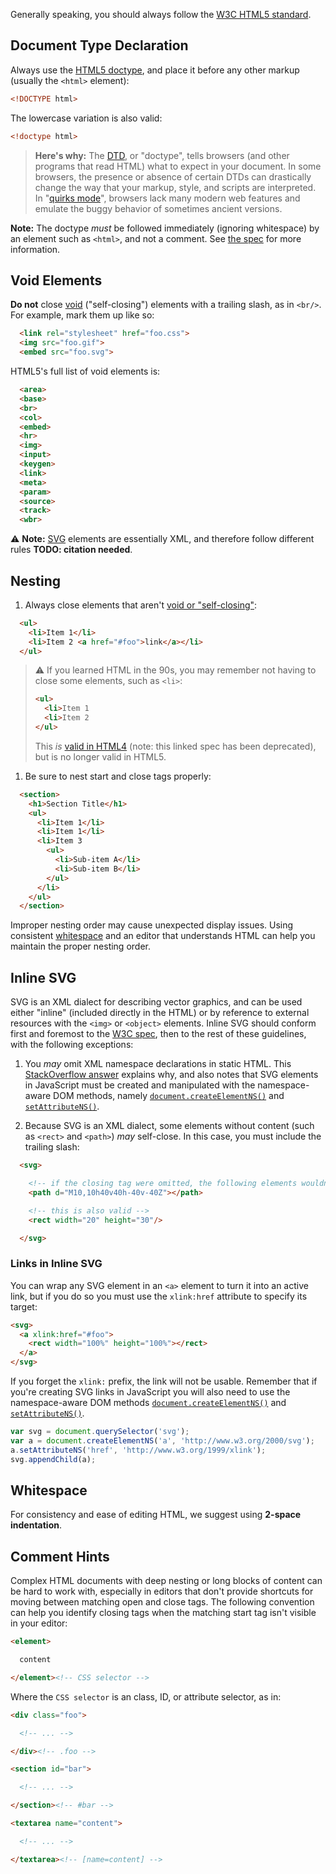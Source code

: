 Generally speaking, you should always follow the [W3C HTML5 standard].

## Document Type Declaration
Always use the [HTML5 doctype], and place it before any other markup
(usually the `<html>` element):

  ```html
  <!DOCTYPE html>
  ```

The lowercase variation is also valid:

  ```html
  <!doctype html>
  ```

> **Here's why:** The [DTD], or "doctype", tells browsers (and other
programs that read HTML) what to expect in your document. In some browsers,
the presence or absence of certain DTDs can drastically change the way that
your markup, style, and scripts are interpreted. In "[quirks mode]",
browsers lack many modern web features and emulate the buggy behavior of
sometimes ancient versions.

**Note:** The doctype _must_ be followed immediately (ignoring whitespace)
by an element such as `<html>`, and not a comment. See
[the spec](https://www.w3.org/TR/html51/syntax.html#optional-tags)
for more information.

## Void Elements
**Do not** close [void][void elements] ("self-closing") elements with a
trailing slash, as in `<br/>`. For example, mark them up like so:

```html
  <link rel="stylesheet" href="foo.css">
  <img src="foo.gif">
  <embed src="foo.svg">
```

  HTML5's full list of void elements is:

```html
  <area>
  <base>
  <br>
  <col>
  <embed>
  <hr>
  <img>
  <input>
  <keygen>
  <link>
  <meta>
  <param>
  <source>
  <track>
  <wbr>
```

:warning: **Note:** [SVG](#inline-svg) elements are essentially XML, and
therefore follow different rules **TODO: citation needed**.

## Nesting
1. Always close elements that aren't [void or "self-closing"](#void-elements):

```html
  <ul>
    <li>Item 1</li>
    <li>Item 2 <a href="#foo">link</a></li>
  </ul>
```

> :warning: If you learned HTML in the 90s, you may remember not having to
> close some elements, such as `<li>`:
>
> ```html
> <ul>
>   <li>Item 1
>   <li>Item 2
> </ul>
> ```
>
> This _is_ [valid in HTML4](https://www.w3.org/TR/html-markup/li.html)
> (note: this linked spec has been deprecated), but is no longer valid in HTML5.

1. Be sure to nest start and close tags properly:

```html
  <section>
    <h1>Section Title</h1>
    <ul>
      <li>Item 1</li>
      <li>Item 1</li>
      <li>Item 3
        <ul>
          <li>Sub-item A</li>
          <li>Sub-item B</li>
        </ul>
      </li>
    </ul>
  </section>
```

Improper nesting order may cause unexpected display issues. Using consistent
[whitespace](#whitespace) and an editor that understands HTML can help you
maintain the proper nesting order.


## Inline SVG
SVG is an XML dialect for describing vector graphics, and can be used either
"inline" (included directly in the HTML) or by reference to external resources
with the `<img>` or `<object>` elements. Inline SVG should conform first and
foremost to the [W3C spec](http://dev.w3.org/SVG/proposals/svg-html/svg-html-proposal.html),
then to the rest of these guidelines, with the following exceptions:

1. You *may* omit XML namespace declarations in static HTML. This
[StackOverflow answer](http://stackoverflow.com/a/23322429) explains why, and also
notes that SVG elements in JavaScript must be created and manipulated with the
namespace-aware DOM methods, namely [`document.createElementNS()`][createElementNS]
and [`setAttributeNS()`][setAttributeNS].

1. Because SVG is an XML dialect, some elements without content (such as `<rect>`
and `<path>`) *may* self-close. In this case, you must include the trailing slash:

```html
  <svg>

    <!-- if the closing tag were omitted, the following elements wouldn't render -->
    <path d="M10,10h40v40h-40v-40Z"></path>

    <!-- this is also valid -->
    <rect width="20" height="30"/>

  </svg>
```

### Links in Inline SVG
You can wrap any SVG element in an `<a>` element to turn it into an active link,
but if you do so you must use the `xlink:href` attribute to specify its target:

```html
<svg>
  <a xlink:href="#foo">
    <rect width="100%" height="100%"></rect>
  </a>
</svg>
```

If you forget the `xlink:` prefix, the link will not be usable. Remember that if
you're creating SVG links in JavaScript you will also need to use the namespace-aware
DOM methods [`document.createElementNS()`][createElementNS] and
[`setAttributeNS()`][setAttributeNS].

```js
var svg = document.querySelector('svg');
var a = document.createElementNS('a', 'http://www.w3.org/2000/svg');
a.setAttributeNS('href', 'http://www.w3.org/1999/xlink');
svg.appendChild(a);
```

## Whitespace
For consistency and ease of editing HTML, we suggest using **2-space indentation**.

## Comment Hints
Complex HTML documents with deep nesting or long blocks of content can be hard to
work with, especially in editors that don't provide shortcuts for moving between
matching open and close tags. The following convention can help you identify
closing tags when the matching start tag isn't visible in your editor:

```html
<element>

  content

</element><!-- CSS selector -->
```

Where the `CSS selector` is an class, ID, or attribute selector, as in:

```html
<div class="foo">

  <!-- ... -->

</div><!-- .foo -->

<section id="bar">

  <!-- ... -->

</section><!-- #bar -->

<textarea name="content">

  <!-- ... -->

</textarea><!-- [name=content] -->
```

[DTD]: https://en.wikipedia.org/wiki/Document_type_definition
[HTML5 doctype]: http://dev.w3.org/html5/html-author/#doctype-declaration
[XHTML]: https://en.wikipedia.org/wiki/XHTML
[doctype switching]: http://www.webdevout.net/doctype-switching
[quirks mode]: https://en.wikipedia.org/wiki/Quirks_mode
[W3C HTML5 standard]: https://www.w3.org/TR/html5/
[void elements]: https://www.w3.org/TR/html5/syntax.html#void-elements
[createElementNS]: https://developer.mozilla.org/en-US/docs/Web/API/Document/createElementNS
[setAttributeNS]: https://developer.mozilla.org/en-US/docs/Web/API/Element/setAttributeNS
